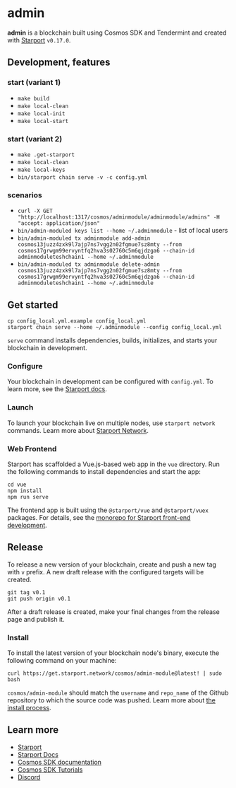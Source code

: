 # admin
**admin** is a blockchain built using Cosmos SDK and Tendermint and created with [Starport](https://github.com/tendermint/starport/releases/tag/v0.17.0) `v0.17.0`.

## Development, features
### start (variant 1)
- `make build`
- `make local-clean`  
- `make local-init`
- `make local-start`

### start (variant 2)
- `make .get-starport`
- `make local-clean`
- `make local-keys`
- `bin/starport chain serve -v -c config.yml`

### scenarios
- `curl -X GET "http://localhost:1317/cosmos/adminmodule/adminmodule/admins" -H  "accept: application/json"`
- `bin/admin-moduled keys list --home ~/.adminmodule` - list of local users
- `bin/admin-moduled tx adminmodule add-admin cosmos13juzz4zxk9l7ajp7ns7vgg2n02fgmue7sz8mty --from cosmos17grwgm99ervyntfq2hva3s02760c5m6qjdzga6 --chain-id adminmoduleteshchain1 --home ~/.adminmodule`
- `bin/admin-moduled tx adminmodule delete-admin cosmos13juzz4zxk9l7ajp7ns7vgg2n02fgmue7sz8mty --from cosmos17grwgm99ervyntfq2hva3s02760c5m6qjdzga6 --chain-id adminmoduleteshchain1 --home ~/.adminmodule`

## Get started

```
cp config_local.yml.example config_local.yml
starport chain serve --home ~/.adminmodule --config config_local.yml 
```

`serve` command installs dependencies, builds, initializes, and starts your blockchain in development.

### Configure

Your blockchain in development can be configured with `config.yml`. To learn more, see the [Starport docs](https://docs.starport.network).

### Launch

To launch your blockchain live on multiple nodes, use `starport network` commands. Learn more about [Starport Network](https://github.com/tendermint/spn).

### Web Frontend

Starport has scaffolded a Vue.js-based web app in the `vue` directory. Run the following commands to install dependencies and start the app:

```
cd vue
npm install
npm run serve
```

The frontend app is built using the `@starport/vue` and `@starport/vuex` packages. For details, see the [monorepo for Starport front-end development](https://github.com/tendermint/vue).

## Release
To release a new version of your blockchain, create and push a new tag with `v` prefix. A new draft release with the configured targets will be created.

```
git tag v0.1
git push origin v0.1
```

After a draft release is created, make your final changes from the release page and publish it.

### Install
To install the latest version of your blockchain node's binary, execute the following command on your machine:

```
curl https://get.starport.network/cosmos/admin-module@latest! | sudo bash
```
`cosmos/admin-module` should match the `username` and `repo_name` of the Github repository to which the source code was pushed. Learn more about [the install process](https://github.com/allinbits/starport-installer).

## Learn more

- [Starport](https://github.com/tendermint/starport)
- [Starport Docs](https://docs.starport.network)
- [Cosmos SDK documentation](https://docs.cosmos.network)
- [Cosmos SDK Tutorials](https://tutorials.cosmos.network)
- [Discord](https://discord.gg/W8trcGV)
